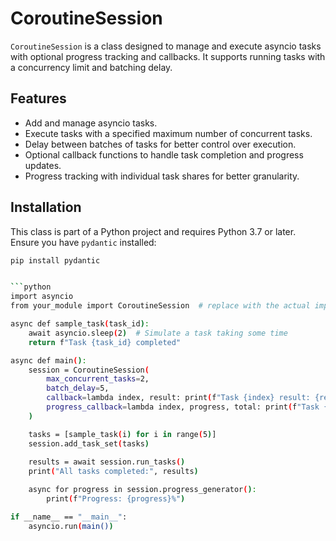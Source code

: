 # CoroutineSession

`CoroutineSession` is a class designed to manage and execute asyncio tasks with optional progress tracking and callbacks. It supports running tasks with a concurrency limit and batching delay.

## Features

- Add and manage asyncio tasks.
- Execute tasks with a specified maximum number of concurrent tasks.
- Delay between batches of tasks for better control over execution.
- Optional callback functions to handle task completion and progress updates.
- Progress tracking with individual task shares for better granularity.

## Installation

This class is part of a Python project and requires Python 3.7 or later. Ensure you have `pydantic` installed:

```bash
pip install pydantic


```python
import asyncio
from your_module import CoroutineSession  # replace with the actual import path

async def sample_task(task_id):
    await asyncio.sleep(2)  # Simulate a task taking some time
    return f"Task {task_id} completed"

async def main():
    session = CoroutineSession(
        max_concurrent_tasks=2,
        batch_delay=5,
        callback=lambda index, result: print(f"Task {index} result: {result}"),
        progress_callback=lambda index, progress, total: print(f"Task {index} progress: {progress}, Total: {total}")
    )

    tasks = [sample_task(i) for i in range(5)]
    session.add_task_set(tasks)
    
    results = await session.run_tasks()
    print("All tasks completed:", results)

    async for progress in session.progress_generator():
        print(f"Progress: {progress}%")

if __name__ == "__main__":
    asyncio.run(main())
